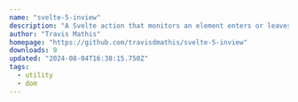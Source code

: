 ```yaml
---
name: "svelte-5-inview"
description: "A Svelte action that monitors an element enters or leaves the viewport or a parent element. Performant and efficient thanks to using Intersection Observer under the hood. Forked from maciekgrzybek to support Svelte 5 after no merge of fixes."
author: "Travis Mathis"
homepage: "https://github.com/travisdmathis/svelte-5-inview"
downloads: 9
updated: "2024-08-04T16:38:15.750Z"
tags: 
  - utility
  - dom
---
```

